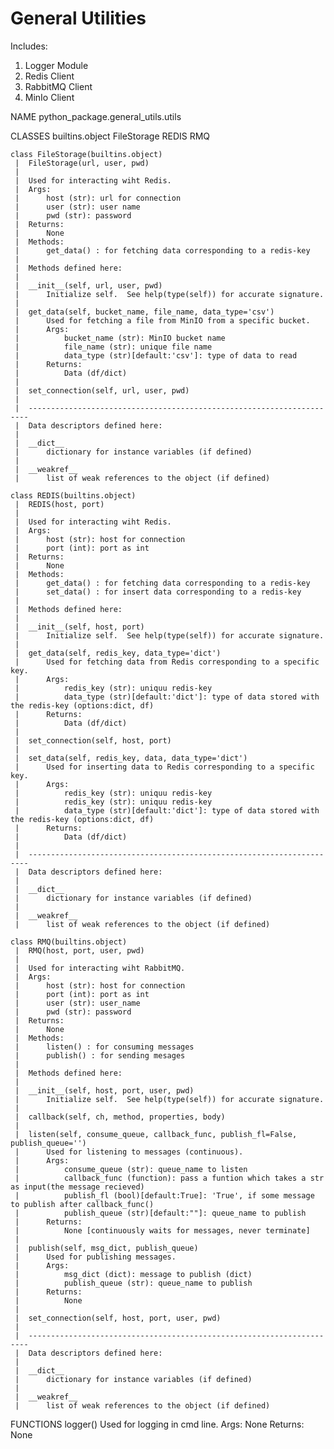 # General Utilities

Includes:
1. Logger Module
2. Redis Client
3. RabbitMQ Client
4. MinIo Client


NAME
    python_package.general_utils.utils

CLASSES
    builtins.object
        FileStorage
        REDIS
        RMQ
    
    class FileStorage(builtins.object)
     |  FileStorage(url, user, pwd)
     |  
     |  Used for interacting wiht Redis.
     |  Args:
     |      host (str): url for connection
     |      user (str): user name
     |      pwd (str): password
     |  Returns:
     |      None
     |  Methods:
     |      get_data() : for fetching data corresponding to a redis-key
     |  
     |  Methods defined here:
     |  
     |  __init__(self, url, user, pwd)
     |      Initialize self.  See help(type(self)) for accurate signature.
     |  
     |  get_data(self, bucket_name, file_name, data_type='csv')
     |      Used for fetching a file from MinIO from a specific bucket.
     |      Args:
     |          bucket_name (str): MinIO bucket name
     |          file_name (str): unique file name 
     |          data_type (str)[default:'csv']: type of data to read
     |      Returns:
     |          Data (df/dict)
     |  
     |  set_connection(self, url, user, pwd)
     |  
     |  ----------------------------------------------------------------------
     |  Data descriptors defined here:
     |  
     |  __dict__
     |      dictionary for instance variables (if defined)
     |  
     |  __weakref__
     |      list of weak references to the object (if defined)
    
    class REDIS(builtins.object)
     |  REDIS(host, port)
     |  
     |  Used for interacting wiht Redis.
     |  Args:
     |      host (str): host for connection
     |      port (int): port as int
     |  Returns:
     |      None
     |  Methods:
     |      get_data() : for fetching data corresponding to a redis-key
     |      set_data() : for insert data corresponding to a redis-key
     |  
     |  Methods defined here:
     |  
     |  __init__(self, host, port)
     |      Initialize self.  See help(type(self)) for accurate signature.
     |  
     |  get_data(self, redis_key, data_type='dict')
     |      Used for fetching data from Redis corresponding to a specific key.
     |      Args:
     |          redis_key (str): uniquu redis-key
     |          data_type (str)[default:'dict']: type of data stored with the redis-key (options:dict, df) 
     |      Returns:
     |          Data (df/dict)
     |  
     |  set_connection(self, host, port)
     |  
     |  set_data(self, redis_key, data, data_type='dict')
     |      Used for inserting data to Redis corresponding to a specific key.
     |      Args:
     |          redis_key (str): uniquu redis-key
     |          redis_key (str): uniquu redis-key
     |          data_type (str)[default:'dict']: type of data stored with the redis-key (options:dict, df) 
     |      Returns:
     |          Data (df/dict)
     |  
     |  ----------------------------------------------------------------------
     |  Data descriptors defined here:
     |  
     |  __dict__
     |      dictionary for instance variables (if defined)
     |  
     |  __weakref__
     |      list of weak references to the object (if defined)
    
    class RMQ(builtins.object)
     |  RMQ(host, port, user, pwd)
     |  
     |  Used for interacting wiht RabbitMQ.
     |  Args:
     |      host (str): host for connection
     |      port (int): port as int
     |      user (str): user_name
     |      pwd (str): password
     |  Returns:
     |      None
     |  Methods:
     |      listen() : for consuming messages
     |      publish() : for sending mesages
     |  
     |  Methods defined here:
     |  
     |  __init__(self, host, port, user, pwd)
     |      Initialize self.  See help(type(self)) for accurate signature.
     |  
     |  callback(self, ch, method, properties, body)
     |  
     |  listen(self, consume_queue, callback_func, publish_fl=False, publish_queue='')
     |      Used for listening to messages (continuous).
     |      Args:
     |          consume_queue (str): queue_name to listen
     |          callback_func (function): pass a funtion which takes a str as input(the message recieved)
     |          publish_fl (bool)[default:True]: 'True', if some message to publish after callback_func()
     |          publish_queue (str)[default:""]: queue_name to publish
     |      Returns:
     |          None [continuously waits for messages, never terminate]
     |  
     |  publish(self, msg_dict, publish_queue)
     |      Used for publishing messages.
     |      Args:
     |          msg_dict (dict): message to publish (dict)
     |          publish_queue (str): queue_name to publish
     |      Returns:
     |          None
     |  
     |  set_connection(self, host, port, user, pwd)
     |  
     |  ----------------------------------------------------------------------
     |  Data descriptors defined here:
     |  
     |  __dict__
     |      dictionary for instance variables (if defined)
     |  
     |  __weakref__
     |      list of weak references to the object (if defined)

FUNCTIONS
    logger()
        Used for logging in cmd line.
        Args:
            None
        Returns:
            None